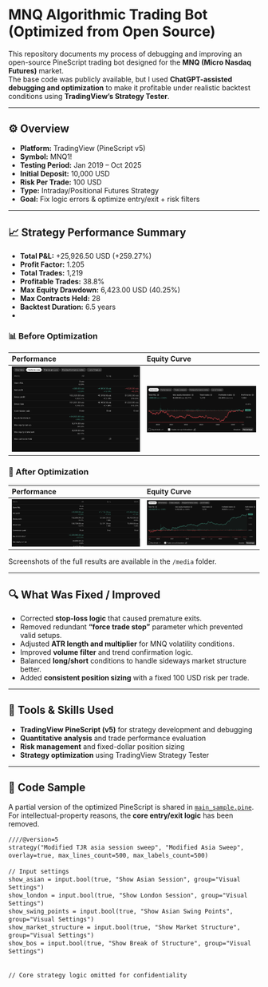 # MNQ Algorithmic Trading Bot (Optimized from Open Source)

This repository documents my process of debugging and improving an open-source PineScript trading bot designed for the **MNQ (Micro Nasdaq Futures)** market.  
The base code was publicly available, but I used **ChatGPT-assisted debugging and optimization** to make it profitable under realistic backtest conditions using **TradingView’s Strategy Tester**.

---

## ⚙️ Overview
- **Platform:** TradingView (PineScript v5)  
- **Symbol:** MNQ1!  
- **Testing Period:** Jan 2019 – Oct 2025  
- **Initial Deposit:** 10,000 USD  
- **Risk Per Trade:** 100 USD  
- **Type:** Intraday/Positional Futures Strategy  
- **Goal:** Fix logic errors & optimize entry/exit + risk filters

---

## 📈 Strategy Performance Summary
- **Total P&L:** +25,926.50 USD (+259.27%)  
- **Profit Factor:** 1.205  
- **Total Trades:** 1,219  
- **Profitable Trades:** 38.8%  
- **Max Equity Drawdown:** 6,423.00 USD (40.25%)  
- **Max Contracts Held:** 28  
- **Backtest Duration:** 6.5 years
- 
### 📊 Before Optimization
| Performance | Equity Curve |
|:--|:--|
| ![Before Performance](media/before_performance.png) | ![Before Equity](media/before_equity_curve.png) |

### 🚀 After Optimization
| Performance | Equity Curve |
|:--|:--|
| ![After Performance](media/after_performance.png) | ![After Equity](media/after_equity_curve.png) |


Screenshots of the full results are available in the `/media` folder.

---

## 🔍 What Was Fixed / Improved
- Corrected **stop-loss logic** that caused premature exits.  
- Removed redundant **“force trade stop”** parameter which prevented valid setups.  
- Adjusted **ATR length and multiplier** for MNQ volatility conditions.  
- Improved **volume filter** and trend confirmation logic.  
- Balanced **long/short** conditions to handle sideways market structure better.  
- Added **consistent position sizing** with a fixed 100 USD risk per trade.

---

## 🧠 Tools & Skills Used
- **TradingView PineScript (v5)** for strategy development and debugging  
- **Quantitative analysis** and trade performance evaluation  
- **Risk management** and fixed-dollar position sizing  
- **Strategy optimization** using TradingView Strategy Tester

---

## 🧩 Code Sample
A partial version of the optimized PineScript is shared in [`main_sample.pine`](./main_sample.pine).  
For intellectual-property reasons, the **core entry/exit logic** has been removed.

```pinescript
////@version=5
strategy("Modified TJR asia session sweep", "Modified Asia Sweep", overlay=true, max_lines_count=500, max_labels_count=500)

// Input settings
show_asian = input.bool(true, "Show Asian Session", group="Visual Settings")
show_london = input.bool(true, "Show London Session", group="Visual Settings")
show_swing_points = input.bool(true, "Show Asian Swing Points", group="Visual Settings")
show_market_structure = input.bool(true, "Show Market Structure", group="Visual Settings")
show_bos = input.bool(true, "Show Break of Structure", group="Visual Settings")


// Core strategy logic omitted for confidentiality


